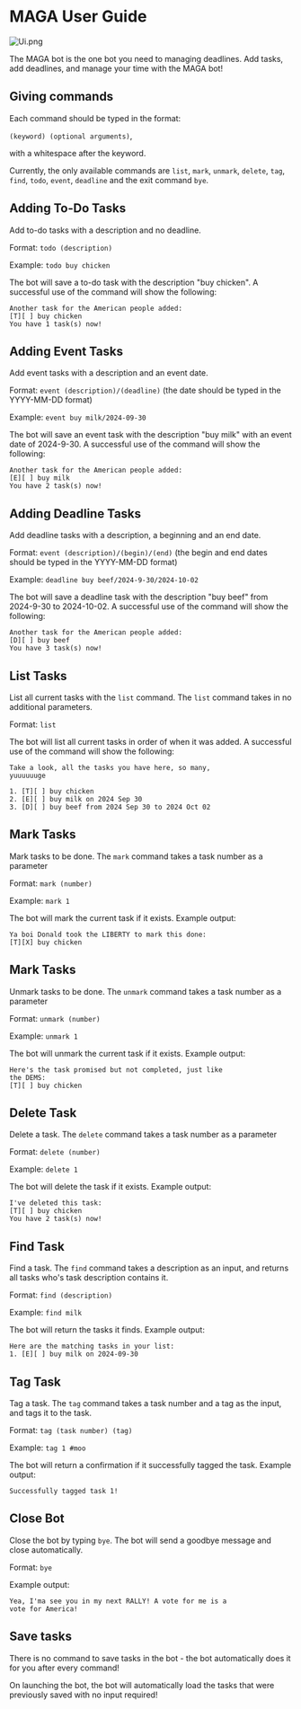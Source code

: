 # MAGA User Guide

![Ui.png](ui.png)

The MAGA bot is the one bot you need to managing deadlines. Add
tasks, add deadlines, and manage your time with the MAGA bot!

## Giving commands
Each command should be typed in the format:

`(keyword) (optional arguments)`,

with a whitespace after the keyword.

Currently, the only available commands are `list`, `mark`, `unmark`,
`delete`, `tag`, `find`, `todo`, `event`, `deadline` and the
exit command `bye`.

## Adding To-Do Tasks

Add to-do tasks with a description and no deadline.

Format: `todo (description)`

Example: `todo buy chicken`

The bot will save a to-do task with the description "buy chicken".
A successful use of the command will show the following:

```
Another task for the American people added:
[T][ ] buy chicken
You have 1 task(s) now!
```
## Adding Event Tasks

Add event tasks with a description and an event date.

Format: `event (description)/(deadline)` (the date should be
typed in the YYYY-MM-DD format)

Example: `event buy milk/2024-09-30`

The bot will save an event task with the description "buy milk" with
an event date of 2024-9-30. A successful use of the command will show 
the following:

```
Another task for the American people added:
[E][ ] buy milk
You have 2 task(s) now!
```

## Adding Deadline Tasks

Add deadline tasks with a description, a beginning and an end date.

Format: `event (description)/(begin)/(end)` (the begin and end
dates should be typed in the YYYY-MM-DD format)

Example: `deadline buy beef/2024-9-30/2024-10-02`

The bot will save a deadline task with the description "buy beef"
from 2024-9-30 to 2024-10-02. A successful use of the command will
show the following:

```
Another task for the American people added:
[D][ ] buy beef
You have 3 task(s) now!
```
## List Tasks
List all current tasks with the `list` command. The `list` command
takes in no additional parameters.

Format: `list`

The bot will list all current tasks in order of when it was added.
A successful use of the command will show the following:

```
Take a look, all the tasks you have here, so many,
yuuuuuuge

1. [T][ ] buy chicken
2. [E][ ] buy milk on 2024 Sep 30
3. [D][ ] buy beef from 2024 Sep 30 to 2024 Oct 02
```

## Mark Tasks
Mark tasks to be done. The `mark` command takes a task number
as a parameter

Format: `mark (number)`

Example: `mark 1`

The bot will mark the current task if it exists. Example output:

```
Ya boi Donald took the LIBERTY to mark this done:
[T][X] buy chicken
```

## Mark Tasks
Unmark tasks to be done. The `unmark` command takes a task number
as a parameter

Format: `unmark (number)`

Example: `unmark 1`

The bot will unmark the current task if it exists. Example output:

```
Here's the task promised but not completed, just like
the DEMS:
[T][ ] buy chicken
```

## Delete Task
Delete a task. The `delete` command takes a task number
as a parameter

Format: `delete (number)`

Example: `delete 1`

The bot will delete the task if it exists. Example output:

```
I've deleted this task:
[T][ ] buy chicken
You have 2 task(s) now!
```

## Find Task
Find a task. The `find` command takes a description as an input,
and returns all tasks who's task description contains it.

Format: `find (description)`

Example: `find milk`

The bot will return the tasks it finds. Example output:

```
Here are the matching tasks in your list:
1. [E][ ] buy milk on 2024-09-30
```

## Tag Task
Tag a task. The `tag` command takes a task number and a tag
as the input, and tags it to the task.

Format: `tag (task number) (tag)`

Example: `tag 1 #moo`

The bot will return a confirmation if it successfully tagged
the task. Example output:

```
Successfully tagged task 1!
```

## Close Bot
Close the bot by typing `bye`. The bot will send a goodbye message
and close automatically.

Format: `bye`

Example output:
```
Yea, I'ma see you in my next RALLY! A vote for me is a
vote for America!
```

## Save tasks
There is no command to save tasks in the bot - the bot automatically
does it for you after every command!

On launching the bot, the bot will automatically load the tasks
that were previously saved with no input required!